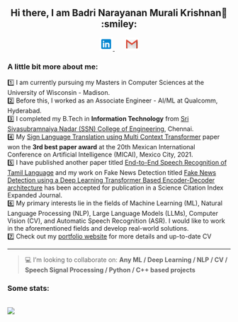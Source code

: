 <h2 align="center"> Hi there, I am Badri Narayanan Murali Krishnan👋 :smiley: </h2>
<p align="center">
    <a href="https://www.linkedin.com/in/mbadrinarayanan" >
        <img alt = "Badri's LinkedIn" width="30px" src="https://raw.githubusercontent.com/MBadriNarayanan/MBadriNarayanan/master/img/LinkedIn.svg">
    </a>
    &nbsp;&nbsp;&nbsp;&nbsp;&nbsp;
    <a href="mailto:immbadri3@gmail.com" >
        <img alt = "Badri's mail" width="30px" src="https://raw.githubusercontent.com/MBadriNarayanan/MBadriNarayanan/master/img/Gmail.svg">
    </a>
<!--     &nbsp;&nbsp;&nbsp;&nbsp;&nbsp;
    <img alt = "Badri's Profile View"  src=https://komarev.com/ghpvc/?username=MBadriNarayanan&color=blue&label=Profile+Views> -->
</p>

### A little bit more about me:
:one: I am currently pursuing my Masters in Computer Sciences at the University of Wisconsin - Madison.<br>
:two: Before this, I worked as an Associate Engineer - AI/ML at Qualcomm, Hyderabad.<br>
:three: I completed my B.Tech in **Information Technology** from [Sri Sivasubramnaiya Nadar (SSN) College of Engineering](https://www.ssn.edu.in), Chennai. <br>
:four: My [Sign Language Translation using Multi Context Transformer](https://link.springer.com/chapter/10.1007/978-3-030-89820-5_25) paper won the **3rd best paper award** at the 20th Mexican International Conference on Artificial Intelligence (MICAI), Mexico City, 2021.<br>
:five: I have published another paper titled [End-to-End Speech Recognition of Tamil Language](http://www.techscience.com/iasc/v32n2/45592) and my work on Fake News Detection titled [Fake News Detection using a Deep Learning Transformer Based Encoder-Decoder architecture](https://github.com/MBadriNarayanan/FakeNewsTransformer) has been accepted for publication in a Science Citation Index Expanded Journal.<br>
:six: My primary interests lie in the fields of Machine Learning (ML), Natural Language Processing (NLP), Large Language Models (LLMs), Computer Vision (CV), and Automatic Speech Recognition (ASR). I would like to work in the aforementioned fields and develop real-world solutions.<br>
:seven: Check out my [portfolio website](https://mbadrinarayanan.com) for more details and up-to-date CV
<hr>

> :computer: I’m looking to collaborate on: **Any ML / Deep Learning / NLP / CV / Speech Signal Processing / Python / C++ based projects**<br>

### Some stats:

<p>
<br>
<img src="https://github-readme-stats.vercel.app/api/top-langs/?username=MBadriNarayanan&layout=compact&theme=highcontrast" />
<br>
</p>

